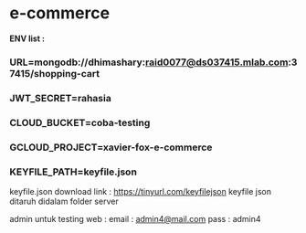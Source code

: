 # e-commerce

**ENV list :**
  ### URL=mongodb://dhimashary:raid0077@ds037415.mlab.com:37415/shopping-cart
  ### JWT_SECRET=rahasia 
  ### CLOUD_BUCKET=coba-testing
  ### GCLOUD_PROJECT=xavier-fox-e-commerce
  ### KEYFILE_PATH=keyfile.json

keyfile.json download link :
https://tinyurl.com/keyfilejson
keyfile json ditaruh didalam folder server

admin untuk testing web :
email : admin4@mail.com
pass : admin4


